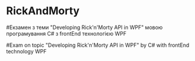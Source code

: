 # RickAndMorty

#Екзамен з теми "Developing Rick'n'Morty API in WPF" мовою програмування С# з frontEnd технологією WPF

#Exam on topic "Developing Rick'n'Morty API in WPF" by С# with frontEnd technology WPF

